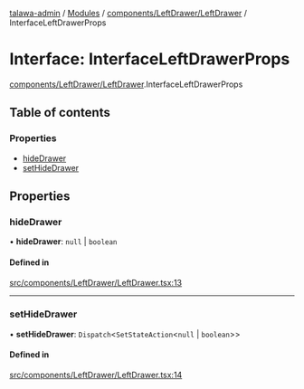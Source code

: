 [talawa-admin](../README.md) / [Modules](../modules.md) / [components/LeftDrawer/LeftDrawer](../modules/components_LeftDrawer_LeftDrawer.md) / InterfaceLeftDrawerProps

# Interface: InterfaceLeftDrawerProps

[components/LeftDrawer/LeftDrawer](../modules/components_LeftDrawer_LeftDrawer.md).InterfaceLeftDrawerProps

## Table of contents

### Properties

- [hideDrawer](components_LeftDrawer_LeftDrawer.InterfaceLeftDrawerProps.md#hidedrawer)
- [setHideDrawer](components_LeftDrawer_LeftDrawer.InterfaceLeftDrawerProps.md#sethidedrawer)

## Properties

### hideDrawer

• **hideDrawer**: ``null`` \| `boolean`

#### Defined in

[src/components/LeftDrawer/LeftDrawer.tsx:13](https://github.com/vasujain275/talawa-admin/blob/b5dc326/src/components/LeftDrawer/LeftDrawer.tsx#L13)

___

### setHideDrawer

• **setHideDrawer**: `Dispatch`\<`SetStateAction`\<``null`` \| `boolean`\>\>

#### Defined in

[src/components/LeftDrawer/LeftDrawer.tsx:14](https://github.com/vasujain275/talawa-admin/blob/b5dc326/src/components/LeftDrawer/LeftDrawer.tsx#L14)
